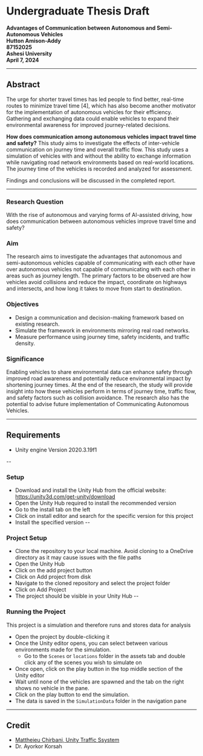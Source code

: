 # Undergraduate Thesis Draft  
**Advantages of Communication between Autonomous and Semi-Autonomous Vehicles**  
**Hutton Amison-Addy**  
**87152025**  
**Ashesi University**  
**April 7, 2024**  

---

## Abstract  

The urge for shorter travel times has led people to find better, real-time routes to minimize travel time [4], which has also become another motivator for the implementation of autonomous vehicles for their efficiency. Gathering and exchanging data could enable vehicles to expand their environmental awareness for improved journey-related decisions.

**How does communication among autonomous vehicles impact travel time and safety?** This study aims to investigate the effects of inter-vehicle communication on journey time and overall traffic flow. This study uses a simulation of vehicles with and without the ability to exchange information while navigating road network environments based on real-world locations. The journey time of the vehicles is recorded and analyzed for assessment.

Findings and conclusions will be discussed in the completed report.

---

### Research Question  

With the rise of autonomous and varying forms of AI-assisted driving, how does communication between autonomous vehicles improve travel time and safety?

### Aim  

The research aims to investigate the advantages that autonomous and semi-autonomous vehicles capable of communicating with each other have over autonomous vehicles not capable of communicating with each other in areas such as journey length. The primary factors to be observed are how vehicles avoid collisions and reduce the impact, coordinate on highways and intersects, and how long it takes to move from start to destination.

### Objectives  

- Design a communication and decision-making framework based on existing research.  
- Simulate the framework in environments mirroring real road networks.  
- Measure performance using journey time, safety incidents, and traffic density.  

### Significance  

Enabling vehicles to share environmental data can enhance safety through improved road awareness and potentially reduce environmental impact by shortening journey times. At the end of the research, the study will provide insight into how these vehicles perform in terms of journey time, traffic flow, and safety factors such as collision avoidance. The research also has the potential to advise future implementation of Communicating Autonomous Vehicles.

---
## Requirements 

- Unity engine Version 2020.3.19f1

--
### Setup 
- Download and install the Unity Hub from the official website: https://unity3d.com/get-unity/download
- Open the Unity Hub required to install the recommended version
- Go to the install tab on the left
- Click on install editor and search for the specific version for this project
- Install the specified version
--
### Project Setup 
- Clone the repository to your local machine. Avoid cloning to a OneDrive directory as it may cause issues with the file paths
- Open the Unity Hub
- Click on the add project button 
- Click on Add project from disk
- Navigate to the cloned repository and select the project folder
- Click on Add Project
- The project should be visible in your Unity Hub
--
### Running the Project 
This project is a simulation and therefore runs and stores data for analysis

- Open the project by double-clicking it
- Once the Unity editor opens, you can select between various environments made for the simulation.
    - Go to the `Scenes` or `locations` folder in the assets tab and double click any of the scenes you wish to simulate on
- Once open, click on the play button in the top middle section of the Unity editor
- Wait until none of the vehicles are spawned and the tab on the right shows no vehicle in the pane.
- Click on the play button to end the simulation.
- The data is saved in the `SimulationData` folder in the navigation pane



---
## Credit
- [Mattheieu Chirbani, Unity Traffic Ssystem](https://github.com/mchrbn)  
- Dr. Ayorkor Korsah
